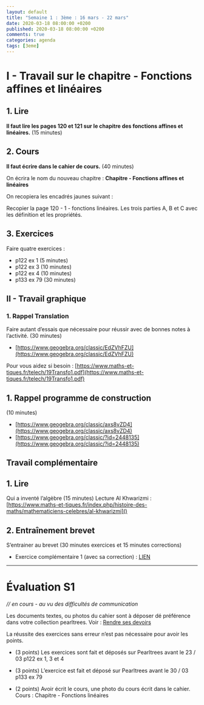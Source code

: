 ```yaml
---
layout: default
title: "Semaine 1 : 3ème : 16 mars - 22 mars"
date: 2020-03-18 08:00:00 +0200
published: 2020-03-18 08:00:00 +0200
comments: true
categories: agenda
tags: [3eme]
---
```



# I - Travail sur le chapitre - Fonctions affines et linéaires

## 1. Lire

**Il faut lire les pages 120 et 121 sur le chapitre des fonctions affines et linéaires.** (15 minutes)

## 2. Cours

**Il faut écrire dans le cahier de cours.** (40 minutes)

On écrira le nom du nouveau chapitre : **Chapitre - Fonctions affines et linéaires**

On recopiera les encadrés jaunes suivant :

Recopier la page 120 - 1 - fonctions linéaires. Les trois parties A, B et C avec les définition et les propriétés.

## 3. Exercices

Faire quatre exercices :

* p122 ex 1 (5 minutes)
* p122 ex 3 (10 minutes)
* p122 ex 4 (10 minutes)
* p133 ex 79 (30 minutes)

<!--more-->
## II - Travail graphique

### 1. Rappel Translation

Faire autant d’essais que nécessaire pour réussir avec de bonnes notes à l’activité. (30 minutes)

* [https://www.geogebra.org/classic/EdZVhFZU](https://www.geogebra.org/classic/EdZVhFZU)

Pour vous aidez si besoin : [https://www.maths-et-tiques.fr/telech/19Transfo1.pdf](https://www.maths-et-tiques.fr/telech/19Transfo1.pdf)

## 1. Rappel programme de construction 

(10 minutes)

* [https://www.geogebra.org/classic/axs8vZD4](https://www.geogebra.org/classic/axs8vZD4)
* [https://www.geogebra.org/classic/?id=2448135](https://www.geogebra.org/classic/?id=2448135)


## Travail complémentaire

## 1. Lire
Qui a inventé l’algèbre (15 minutes)
Lecture Al Khwarizmi : [https://www.maths-et-tiques.fr/index.php/histoire-des-maths/mathematiciens-celebres/al-khwarizmi]()

## 2. Entraînement brevet

S’entrainer au brevet (30 minutes exercices et 15 minutes corrections)

* Exercice complémentaire 1 (avec sa correction) : [LIEN](/_data/doc/3eme/S1/3c1-bb1.pdf)

--------------------------------------

# Évaluation S1


*// en cours - au vu des difficultés de communication*

Les documents textes, ou photos du cahier sont à déposer dé préférence dans votre collection pearltrees. Voir : [Rendre ses devoirs](/rendu/)

La réussite des exercices sans erreur n’est pas nécessaire pour avoir les points.

* (3 points) Les exercices sont fait et déposés sur Pearltrees avant le 23 / 03
p122 ex 1, 3 et 4

* (3 points) L’exercice est fait et déposé sur Pearltrees avant le 30 / 03
p133 ex 79

* (2 points) Avoir écrit le cours, une photo du cours écrit dans le cahier. Cours : Chapitre - Fonctions
linéaires
